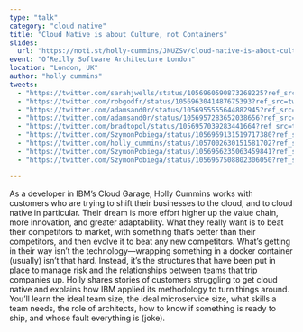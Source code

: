 ```yaml
---
type: "talk"
category: "cloud native"
title: "Cloud Native is about Culture, not Containers"
slides:
  url: "https://noti.st/holly-cummins/JNUZSv/cloud-native-is-about-culture-not-containers"
event: "O’Reilly Software Architecture London"
location: "London, UK"
author: "holly cummins"
tweets:
  - "https://twitter.com/sarahjwells/status/1056960590873268225?ref_src=twsrc%5Etfw"
  - "https://twitter.com/robgodfr/status/1056963041487675393?ref_src=twsrc%5Etfw"
  - "https://twitter.com/adamsand0r/status/1056955555644882945?ref_src=twsrc%5Etfw"
  - "https://twitter.com/adamsand0r/status/1056957283652038656?ref_src=twsrc%5Etfw"
  - "https://twitter.com/bradtopol/status/1056957039283441664?ref_src=twsrc%5Etfw"
  - "https://twitter.com/SzymonPobiega/status/1056959131519717380?ref_src=twsrc%5Etfw"
  - "https://twitter.com/holly_cummins/status/1057002630151581702?ref_src=twsrc%5Etfw"
  - "https://twitter.com/SzymonPobiega/status/1056956235063459841?ref_src=twsrc%5Etfw"
  - "https://twitter.com/SzymonPobiega/status/1056957508802306050?ref_src=twsrc%5Etfw"

---
```

As a developer in IBM’s Cloud Garage, Holly Cummins works with customers who are trying to shift their businesses to the cloud, and to cloud native in particular. Their dream is more effort higher up the value chain, more innovation, and greater adaptability. What they really want is to beat their competitors to market, with something that’s better than their competitors, and then evolve it to beat any new competitors. What’s getting in their way isn’t the technology—wrapping something in a docker container (usually) isn’t that hard. Instead, it’s the structures that have been put in place to manage risk and the relationships between teams that trip companies up.
Holly shares stories of customers struggling to get cloud native and explains how IBM applied its methodology to turn things around. You’ll learn the ideal team size, the ideal microservice size, what skills a team needs, the role of architects, how to know if something is ready to ship, and whose fault everything is (joke).